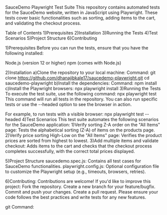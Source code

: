 SauceDemo Playwright Test Suite
This repository contains automated tests for the SauceDemo website, written in JavaScript using Playwright. 
These tests cover basic functionalities such as sorting, adding items to the cart, and validating the checkout process.

Table of Contents
1)Prerequisites
2)Installation
3)Running the Tests
4)Test Scenarios
5)Project Structure
6)Contributing

1)Prerequisites
Before you can run the tests, ensure that you have the following installed:

Node.js (version 12 or higher)
npm (comes with Node.js)

2)Installation
    a)Clone the repository to your local machine:
    Command:
       git clone https://github.com/dhanajibkale17/saucedemo-playwright.git
       cd saucedemo-playwright
    b)Install the dependencies:
    Command:
       npm install
    c)Install the Playwright browsers:
       npx playwright install
3)Running the Tests
  To execute the test suite, use the following command:
      npx playwright test
   This command will run all tests in the repository. You can also run specific tests or use the --headed option to see the browser in action.

   For example, to run tests with a visible browser:
      npx playwright test --headed
4)Test Scenarios
  This test suite automates the following scenarios for the SauceDemo application:
   1)Verify sorting Z-A order on the "All Items" page: Tests the alphabetical sorting (Z-A) of items on the products page.
   2)Verify price sorting High-Low on the "All Items" page: Verifies the product prices are sorted from highest to lowest.
   3)Add multiple items and validate checkout:  Adds items to the cart and checks that the checkout process completes successfully, with the correct total prices displayed.

5)Project Structure
    saucedemo.spec.js: Contains all test cases for SauceDemo functionalities.
    playwright.config.js: Optional configuration file to customize the Playwright setup (e.g., timeouts, browsers, retries).   
    
6)Contributing:
Contributions are welcome! If you'd like to improve this project:
  Fork the repository.
  Create a new branch for your feature/bugfix.
  Commit and push your changes.
  Create a pull request.
  Please ensure your code follows the best practices and write tests for any new features.

git Command:



  
